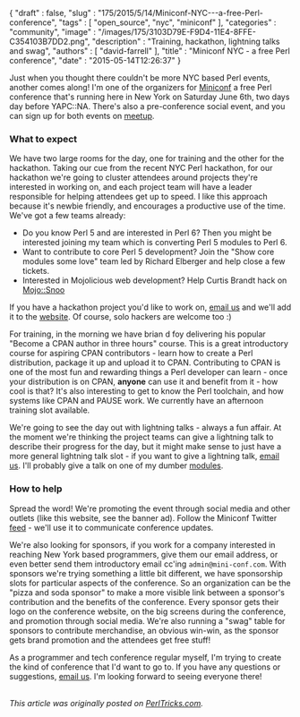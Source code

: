 {
   "draft" : false,
   "slug" : "175/2015/5/14/Miniconf-NYC---a-free-Perl-conference",
   "tags" : [
      "open_source",
      "nyc",
      "miniconf"
   ],
   "categories" : "community",
   "image" : "/images/175/3103D79E-F9D4-11E4-8FFE-C354103B7DD2.png",
   "description" : "Training, hackathon, lightning talks and swag",
   "authors" : [
      "david-farrell"
   ],
   "title" : "Miniconf NYC - a free Perl conference",
   "date" : "2015-05-14T12:26:37"
}


Just when you thought there couldn't be more NYC based Perl events, another comes along! I'm one of the organizers for [Miniconf](http://mini-conf.com) a free Perl conference that's running here in New York on Saturday June 6th, two days day before YAPC::NA. There's also a pre-conference social event, and you can sign up for both events on [meetup](http://www.meetup.com/The-New-York-Perl-Meetup-Group/http://www.meetup.com/The-New-York-Perl-Meetup-Group/).

### What to expect

We have two large rooms for the day, one for training and the other for the hackathon. Taking our cue from the recent NYC Perl hackathon, for our hackathon we're going to cluster attendees around projects they're interested in working on, and each project team will have a leader responsible for helping attendees get up to speed. I like this approach because it's newbie friendly, and encourages a productive use of the time. We've got a few teams already:

-   Do you know Perl 5 and are interested in Perl 6? Then you might be interested joining my team which is converting Perl 5 modules to Perl 6.
-   Want to contribute to core Perl 5 development? Join the "Show core modules some love" team led by Richard Elberger and help close a few tickets.
-   Interested in Mojolicious web development? Help Curtis Brandt hack on [Mojo::Snoo](https://github.com/aggrolite/Mojo-Snoo)

If you have a hackathon project you'd like to work on, [email us](mailto:admin@mini-conf.com) and we'll add it to the [website](http://mini-conf.com). Of course, solo hackers are welcome too :)

For training, in the morning we have brian d foy delivering his popular "Become a CPAN author in three hours" course. This is a great introductory course for aspiring CPAN contributors - learn how to create a Perl distribution, package it up and upload it to CPAN. Contributing to CPAN is one of the most fun and rewarding things a Perl developer can learn - once your distribution is on CPAN, **anyone** can use it and benefit from it - how cool is that? It's also interesting to get to know the Perl toolchain, and how systems like CPAN and PAUSE work. We currently have an afternoon training slot available.

We're going to see the day out with lightning talks - always a fun affair. At the moment we're thinking the project teams can give a lightning talk to describe their progress for the day, but it might make sense to just have a more general lightning talk slot - if you want to give a lightning talk, [email us](mailto:admin@mini-conf.com). I'll probably give a talk on one of my dumber [modules](https://metacpan.org/pod/Cache::Reddit).

### How to help

Spread the word! We're promoting the event through social media and other outlets (like this website, see the banner ad). Follow the Miniconf Twitter [feed]() - we'll use it to communicate conference updates.

We're also looking for sponsors, if you work for a company interested in reaching New York based programmers, give them our email address, or even better send them introductory email cc'ing `admin@mini-conf.com`. With sponsors we're trying something a little bit different, we have sponsorship slots for particular aspects of the conference. So an organization can be the "pizza and soda sponsor" to make a more visible link between a sponsor's contribution and the benefits of the conference. Every sponsor gets their logo on the conference website, on the big screens during the conference, and promotion through social media. We're also running a "swag" table for sponsors to contribute merchandise, an obvious win-win, as the sponsor gets brand promotion and the attendees get free stuff!

As a programmer and tech conference regular myself, I'm trying to create the kind of conference that I'd want to go to. If you have any questions or suggestions, [email us](mailto:admin@mini-conf.com). I'm looking forward to seeing everyone there!

\
*This article was originally posted on [PerlTricks.com](http://perltricks.com).*
